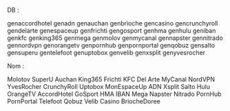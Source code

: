 DB :       
         
genaccordhotel
genadn
genauchan
genbrioche
gencasino
gencrunchyroll
gendelarte
genespaceup
genfrichti
gengosport
genhma
genhulu
geniban
genkfc
genking365
genmega
genmolov
genmycanal
gennapster
gennitrado
gennordvpn
genorangetv
genpornhub
genpornportal
genqobuz
gensalto
gensuperu
gentelefoot
genuptobox
genvelib
genxsplit
genyvesrocher

Nom :

Molotov
SuperU
Auchan
King365
Frichti
KFC
Del Arte
MyCanal
NordVPN
YvesRocher
CrunchyRoll
Uptobox
MonEspaceUp
ADN
Xsplit
Salto
Hulu
OrangeTV
AccordHotel
GoSport
HMA
IBAN
Mega
Napster
Nitrado
PornHub
PornPortal
Telefoot
Qobuz
Velib
Casino
BriocheDoree


               